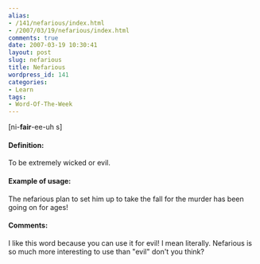 ```yaml
---
alias:
- /141/nefarious/index.html
- /2007/03/19/nefarious/index.html
comments: true
date: 2007-03-19 10:30:41
layout: post
slug: nefarious
title: Nefarious
wordpress_id: 141
categories:
- Learn
tags:
- Word-Of-The-Week
---
```


[ni-**fair**-ee-uh s]


#### Definition:


To be extremely wicked or evil.



#### Example of usage:


The nefarious plan to set him up to take the fall for the murder has been going on for ages!



#### Comments:


I like this word because you can use it for evil!  I mean literally.  Nefarious is so much more interesting to use than "evil" don't you think?
